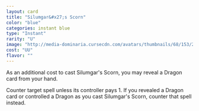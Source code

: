 ```yaml
---
layout: card
title: "Silumgar&#x27;s Scorn"
color: "blue"
categories: instant blue
type: "Instant"
rarity: "U"
image: "http://media-dominaria.cursecdn.com/avatars/thumbnails/68/153/200/283/635614934844840265.png"
cost: "UU"
flavor: ""
---
```


As an additional cost to cast Silumgar's Scorn, you may reveal a Dragon card from your hand.

Counter target spell unless its controller pays <span class="tip mana-icon mana-colorless-01" title="1 Colorless Mana">1</span>.  If you revealed a Dragon card or controlled a Dragon as you cast Silumgar's Scorn, counter that spell instead.
